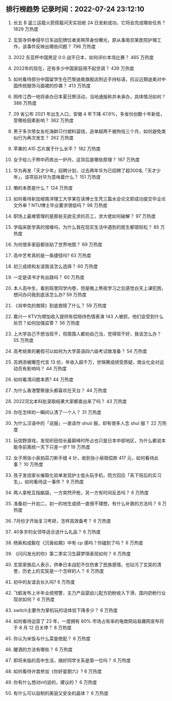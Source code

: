 
## 排行榜趋势 记录时间：2022-07-24 23:12:10
  
  1. 长五 B 遥三运载火箭搭载问天实验舱 24 日发射成功，它将会完成哪些任务？ 1829 万热度
    
  2. 玄奘寺供奉侵华日军战犯牌位者吴啊萍身份曝光，原从事南京某医院护理工作，该事件反映出哪些问题？ 796 万热度
    
  3. 2022 东亚杯中国男足 0:0 战平日本，如何评价本场比赛？ 465 万热度
    
  4. 2022年的现在，还有多少中国家庭用不起空调？ 439 万热度
    
  5. 如何看待部分中国留学生在巴黎迪奥旗舰店附近手持标语，抗议近期迪奥对中国传统服饰马面裙的抄袭？ 413 万热度
    
  6. 网传江西一地将承办日本夏日祭活动，当地通报称并未承办，具体情况如何？ 388 万热度
    
  7. 29 省公布 2021 年出生人口，安徽 4 年下降 47.6%，多省份创数十年新低，受哪些因素影响？ 362 万热度
    
  8. 男子多次带女友吃海鲜只付塑料袋钱，逃单超两千被拘役三个月，如何避免类似行为再次发生？ 262 万热度
    
  9. 苹果的 A15 芯片属于什么水平？ 182 万热度
    
  10. 女子给儿子熬中药炼出一炉丹，这背后是哪些原理？ 167 万热度
    
  11. 华为再发「天才少年」招聘计划，过去两年华为已招聘了超300名「天才少年」，该项目对华为意味着什么？ 151 万热度
    
  12. 懒的本质是什么？ 124 万热度
    
  13. 如何看待新加坡南洋理工大学某在读博士生凭三篇水会论文即成功提交毕业论文外审？NTU博士毕业要求很低吗？ 98 万热度
    
  14. 职场上最难管理的是那些无欲无求的员工，求大佬如何破解？ 97 万热度
    
  15. 学临床医学真的很难吗，为什么我在现实生活中遇到的医生都很轻松？ 85 万热度
    
  16. 为何很多家庭都张贴了世界地图？ 69 万热度
    
  17. 高中艺考真的是一条捷径吗? 63 万热度
    
  18. 初三成绩和友谊我该怎么选择？ 60 万热度
    
  19. 一定是读书才有出路吗？ 60 万热度
    
  20. 本人高中生，看到班里同学内卷，但是晚上熬夜学习之后感觉白天上课犯困，想问办问我到底该怎么办? 59 万热度
    
  21. 《肖申克的救赎》到底救赎了什么？ 59 万热度
    
  22. 嘉兴一 KTV为增加收入提供有偿陪侍色情表演 143 人被抓，他们会受到什么处罚？如何加强监管？ 56 万热度
    
  23. 上大学自己不想当班干，但周围人都劝自己当，觉得班干好，我该怎么办？ 55 万热度
    
  24. 高考结束的暑假可以如何为大学英语四六级考试做准备？ 54 万热度
    
  25. 苏炳添被曝签代言 13 份，年收入超千万，世锦赛成绩受质疑，商业化会对运动员有影响吗？ 44 万热度
    
  26. 如何看清问题本质? 44 万热度
    
  27. 为什么香港警察接头都喜欢在天台？ 44 万热度
    
  28. 2022河北本科批录取结果大家都查出来了吗？ 43 万热度
    
  29. 你在怎样的一瞬间认清了一个人？ 31 万热度
    
  30. 为什么汉语中的「说服」一直读作 shuō 服，却有很多人念 shuì 服？ 22 万热度
    
  31. 玩信野游戏，发现织田信长最巅峰时所占也只是日本中部地区，为什么都说本能寺前离统一天下只差一步? 19 万热度
    
  32. 女子用张小泉拍蒜刀断手缝 4 针，收到张小泉赔偿款 417 元，如何看待此事？ 10 万热度
    
  33. 孩子发烧家长催取化验单发现护士低头玩手机，院方回应「系下班后的实习生」，如何看待这一事件？ 9 万热度
    
  34. 两人拿枪互指脑袋，一方突然开枪，另一方有时间反击吗？ 6 万热度
    
  35. 准备初一升初二，初一的地生成绩一直很不理想，有什么补救的方法吗？ 6 万热度
    
  36. 7月份才开始复习考研，怎样高效备考？ 6 万热度
    
  37. 40多岁的女领导适合送什么礼品？ 6 万热度
    
  38. 杨紫和成毅在《沉香如屑》中有 cp 感吗？你磕到了吗？ 6 万热度
    
  39. 《闪闪发光的你》第二季实习生薛梦琪表现如何？ 6 万热度
    
  40. 玄奘家族后人表示，供奉日本战犯不仅伤害了民族感情，也玷污了玄奘的清誉，历史上的玄奘是一个怎样的人？ 6 万热度
    
  41. 初中的友谊会长久吗? 6 万热度
    
  42. 飞鹤发布上半年业绩预警，主力产品婴幼儿配方奶粉收入下滑，国内奶粉行业现状如何？ 6 万热度
    
  43. switch主要作为掌机玩的话体验下降多少？ 6 万热度
    
  44. 如何看待运营了 23 年，一度拥有 80% 市场占有率的电商网站易趣网宣布将于 8 月 12 日关停？ 6 万热度
    
  45. 你认为米饭与什么菜是绝配？ 6 万热度
    
  46. 醒酒的方法有哪些？ 6 万热度
    
  47. 即将来临的高中生活，搞好同学关系是第一位吗？ 6 万热度
    
  48. 如何看待许嵩参加《你好星期六》? 6 万热度
    
  49. 你有什么想对infj说的，建议的？ 6 万热度
    
  50. 有什么可以自制的美丽又安全的晶体？ 6 万热度
    